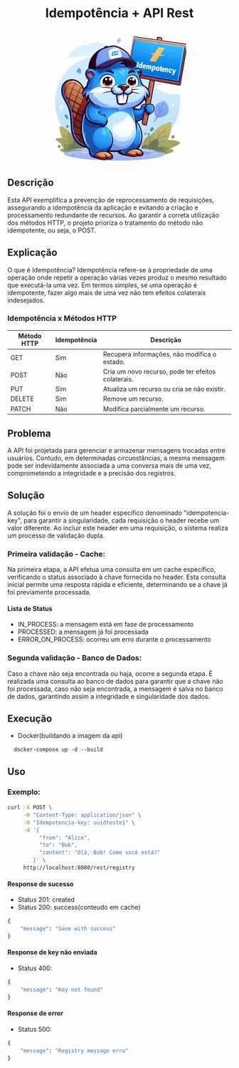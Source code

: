 <h1 align="center"> Idempotência + API Rest</h1>


<p align="center">
  <img src="image.jpeg"  width="300" height="300">
</p>

## Descrição

Esta API exemplifica a prevenção de reprocessamento de requisições, assegurando a idempotência da aplicação e evitando a criação e processamento redundante de recursos. Ao garantir a correta utilização dos métodos HTTP, o projeto prioriza o tratamento do método não idempotente, ou seja, o POST.

## Explicação

O que é Idempotência?
Idempotência refere-se à propriedade de uma operação onde repetir a operação várias vezes produz o mesmo resultado que executá-la uma vez. Em termos simples, se uma operação é idempotente, fazer algo mais de uma vez não tem efeitos colaterais indesejados.

### Idempotência x Métodos HTTP

| Método HTTP | Idempotência | Descrição                                       |
|-------------|--------------|--------------------------------------------------|
| GET         | Sim          | Recupera informações, não modifica o estado.     |
| POST        | Não          | Cria um novo recurso, pode ter efeitos colaterais.|
| PUT         | Sim          | Atualiza um recurso ou cria se não existir.       |
| DELETE      | Sim          | Remove um recurso.                               |
| PATCH       | Não          | Modifica parcialmente um recurso.                 |

## Problema

A API foi projetada para gerenciar e armazenar mensagens trocadas entre usuários. Contudo, em determinadas circunstâncias, a mesma mensagem pode ser indevidamente associada a uma conversa mais de uma vez, comprometendo a integridade e a precisão dos registros.

## Solução 

A solução foi o envio de um header específico denominado "idempotencia-key", para garantir a singularidade, cada requisição o header recebe um valor diferente. Ao incluir este header em uma requisição, o sistema realiza um processo de validação dupla.

### Primeira validação - Cache:
Na primeira etapa, a API efetua uma consulta em um cache específico, verificando o status associado à chave fornecida no header. Esta consulta inicial permite uma resposta rápida e eficiente, determinando se a chave já foi previamente processada.

#### Lista de Status
* IN_PROCESS: a mensagem está em fase de processamento
* PROCESSED: a mensagem já foi processada
* ERROR_ON_PROCESS: ocorreu um erro durante o processamento


### Segunda validação - Banco de Dados:
Caso a chave não seja encontrada ou haja, ocorre a segunda etapa. 
É realizada uma consulta ao banco de dados para garantir que a chave não foi processada, caso não seja encontrada, a mensagem é salva no banco de dados, garantindo assim a integridade e singularidade dos dados.

## Execução

* Docker(buildando a imagem da api)
```
  docker-compose up -d --build
```

## Uso

### Exemplo: 
``` bash 
curl -X POST \
     -H "Content-Type: application/json" \
     -H "Idempotencia-key: uuidteste1" \
     -d '{
          "from": "Alice",
          "to": "Bob",
          "content": "Olá, Bob! Como você está?"
        }' \
     http://localhost:8080/rest/registry

```
#### Response de sucesso
* Status 201: created
* Status 200: success(conteudo em cache)
``` bash 
{
    "message": "Save with success"
}  
```

#### Response de key não enviada
* Status 400:
``` bash 
{
    "message": "Key not found"
}  
```

#### Response de error
* Status 500:
``` bash 
{
    "message": "Registry message erro"
}  
```


